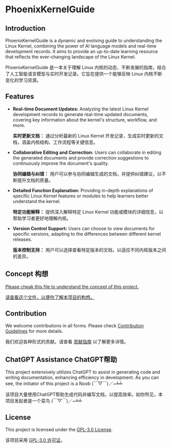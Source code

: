 # PhoenixKernelGuide

## Introduction

PhoenixKernelGuide is a dynamic and evolving guide to understanding the Linux Kernel, combining the power of AI language models and real-time development records. It aims to provide an up-to-date learning resource that reflects the ever-changing landscape of the Linux Kernel.

PhoenixKernelGuide 是一本关于理解 Linux 内核的动态、不断发展的指南，结合了人工智能语言模型与实时开发记录。它旨在提供一个能够反映 Linux 内核不断变化的学习资源。

## Features

- **Real-time Document Updates:** Analyzing the latest Linux Kernel development records to generate real-time updated documents, covering key information about the kernel's structure, workflow, and more.

  **实时更新文档：** 通过分析最新的 Linux Kernel 开发记录，生成实时更新的文档，涵盖内核结构、工作流程等关键信息。

- **Collaborative Editing and Correction:** Users can collaborate in editing the generated documents and provide correction suggestions to continuously improve the document's quality.

  **协同编辑与纠错：** 用户可以参与协同编辑生成的文档，并提供纠错建议，以不断提升文档的质量。

- **Detailed Function Explanation:** Providing in-depth explanations of specific Linux Kernel features or modules to help learners better understand the kernel.

  **特定功能解释：** 提供深入解释特定 Linux Kernel 功能或模块的详细信息，以帮助学习者更好地理解内核。

- **Version Control Support:** Users can choose to view documents for specific versions, adapting to the differences between different kernel releases.

  **版本控制支持：** 用户可以选择查看特定版本的文档，以适应不同内核版本之间的差异。

## Concept 构想

[Please cheak this file to understand the concept of this project.](Concept.md)

[请查看这个文件，以便你了解本项目的构想。](Concept.md)

## Contribution

We welcome contributions in all forms. Please check [Contribution Guidelines](CONTRIBUTING.md) for more details.

我们欢迎各种形式的贡献。请查看 [贡献指南](CONTRIBUTING.md) 以了解更多详情。

## ChatGPT Assistance ChatGPT帮助

This project extensively utilizes ChatGPT to assist in generating code and writing documentation, enhancing efficiency in development. 
As you can see, the initiator of this project is a Noob (￣▽￣)／~╧╧

该项目大量使用ChatGPT帮助生成代码并编写文档，以提高效率。如你所见，本项目发起者是一个菜鸟 (￣▽￣)／~╧╧

## License

This project is licensed under the [GPL-3.0 License](LICENSE).

该项目采用 [GPL-3.0 许可证](LICENSE)。